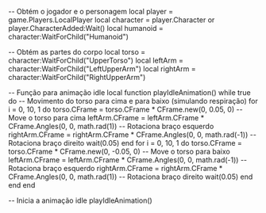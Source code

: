 -- Obtém o jogador e o personagem
local player = game.Players.LocalPlayer
local character = player.Character or player.CharacterAdded:Wait()
local humanoid = character:WaitForChild("Humanoid")

-- Obtém as partes do corpo
local torso = character:WaitForChild("UpperTorso")
local leftArm = character:WaitForChild("LeftUpperArm")
local rightArm = character:WaitForChild("RightUpperArm")

-- Função para animação idle
local function playIdleAnimation()
    while true do
        -- Movimento do torso para cima e para baixo (simulando respiração)
        for i = 0, 10, 1 do
            torso.CFrame = torso.CFrame * CFrame.new(0, 0.05, 0) -- Move o torso para cima
            leftArm.CFrame = leftArm.CFrame * CFrame.Angles(0, 0, math.rad(1)) -- Rotaciona braço esquerdo
            rightArm.CFrame = rightArm.CFrame * CFrame.Angles(0, 0, math.rad(-1)) -- Rotaciona braço direito
            wait(0.05)
        end
        for i = 0, 10, 1 do
            torso.CFrame = torso.CFrame * CFrame.new(0, -0.05, 0) -- Move o torso para baixo
            leftArm.CFrame = leftArm.CFrame * CFrame.Angles(0, 0, math.rad(-1)) -- Rotaciona braço esquerdo
            rightArm.CFrame = rightArm.CFrame * CFrame.Angles(0, 0, math.rad(1)) -- Rotaciona braço direito
            wait(0.05)
        end
    end
end

-- Inicia a animação idle
playIdleAnimation()
